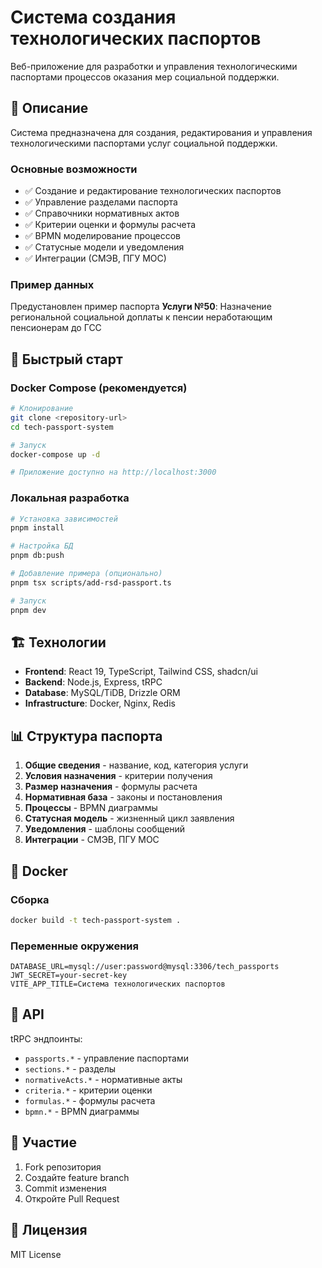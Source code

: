 # Система создания технологических паспортов

Веб-приложение для разработки и управления технологическими паспортами процессов оказания мер социальной поддержки.

## 🎯 Описание

Система предназначена для создания, редактирования и управления технологическими паспортами услуг социальной поддержки.

### Основные возможности

- ✅ Создание и редактирование технологических паспортов
- ✅ Управление разделами паспорта
- ✅ Справочники нормативных актов
- ✅ Критерии оценки и формулы расчета
- ✅ BPMN моделирование процессов
- ✅ Статусные модели и уведомления
- ✅ Интеграции (СМЭВ, ПГУ МОС)

### Пример данных

Предустановлен пример паспорта **Услуги №50**: Назначение региональной социальной доплаты к пенсии неработающим пенсионерам до ГСС

## 🚀 Быстрый старт

### Docker Compose (рекомендуется)

```bash
# Клонирование
git clone <repository-url>
cd tech-passport-system

# Запуск
docker-compose up -d

# Приложение доступно на http://localhost:3000
```

### Локальная разработка

```bash
# Установка зависимостей
pnpm install

# Настройка БД
pnpm db:push

# Добавление примера (опционально)
pnpm tsx scripts/add-rsd-passport.ts

# Запуск
pnpm dev
```

## 🏗️ Технологии

- **Frontend**: React 19, TypeScript, Tailwind CSS, shadcn/ui
- **Backend**: Node.js, Express, tRPC
- **Database**: MySQL/TiDB, Drizzle ORM
- **Infrastructure**: Docker, Nginx, Redis

## 📊 Структура паспорта

1. **Общие сведения** - название, код, категория услуги
2. **Условия назначения** - критерии получения
3. **Размер назначения** - формулы расчета
4. **Нормативная база** - законы и постановления
5. **Процессы** - BPMN диаграммы
6. **Статусная модель** - жизненный цикл заявления
7. **Уведомления** - шаблоны сообщений
8. **Интеграции** - СМЭВ, ПГУ МОС

## 🐳 Docker

### Сборка

```bash
docker build -t tech-passport-system .
```

### Переменные окружения

```env
DATABASE_URL=mysql://user:password@mysql:3306/tech_passports
JWT_SECRET=your-secret-key
VITE_APP_TITLE=Система технологических паспортов
```

## 📝 API

tRPC эндпоинты:

- `passports.*` - управление паспортами
- `sections.*` - разделы
- `normativeActs.*` - нормативные акты
- `criteria.*` - критерии оценки
- `formulas.*` - формулы расчета
- `bpmn.*` - BPMN диаграммы

## 🤝 Участие

1. Fork репозитория
2. Создайте feature branch
3. Commit изменения
4. Откройте Pull Request

## 📄 Лицензия

MIT License

